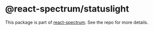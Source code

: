 # @react-spectrum/statuslight

This package is part of [react-spectrum](https://gitlab.com/watheia/spectrum). See the repo for more details.
